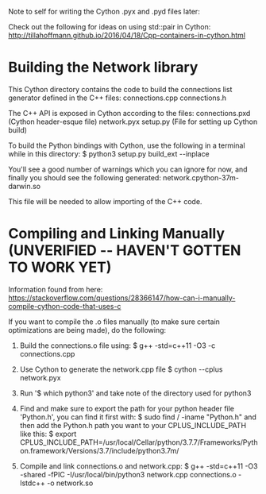 Note to self for writing the Cython .pyx and .pyd files later:

Check out the following for ideas on using std::pair in Cython:
http://tillahoffmann.github.io/2016/04/18/Cpp-containers-in-cython.html

# Building the Network library
This Cython directory contains the code to build the connections list generator defined in the C++ files: 
connections.cpp
connections.h

The C++ API is exposed in Cython according to the files:
connections.pxd (Cython header-esque file)
network.pyx 
setup.py (File for setting up Cython build)

To build the Python bindings with Cython, use the following in a terminal while in this directory: 
$ python3 setup.py build_ext --inplace

You'll see a good number of warnings which you can ignore for now, and finally you should see the following generated:
network.cpython-37m-darwin.so

This file will be needed to allow importing of the C++ code. 


# Compiling and Linking Manually (UNVERIFIED -- HAVEN'T GOTTEN TO WORK YET)
Information found from here: https://stackoverflow.com/questions/28366147/how-can-i-manually-compile-cython-code-that-uses-c

If you want to compile the .o files manually (to make sure certain optimizations are being made), do the following:

1. Build the connections.o file using:
$ g++ -std=c++11 -O3 -c connections.cpp

2. Use Cython to generate the network.cpp file
$ cython --cplus network.pyx

3. Run '$ which python3' and take note of the directory used for python3

4. Find and make sure to export the path for your python header file 'Python.h', you can find it first with:
$ sudo find / -iname "Python.h"
and then add the Python.h path you want to your CPLUS_INCLUDE_PATH like this: 
$ export CPLUS_INCLUDE_PATH=/usr/local/Cellar/python/3.7.7/Frameworks/Python.framework/Versions/3.7/include/python3.7m/ 

5. Compile and link connections.o and network.cpp:
$ g++ -std=c++11 -O3 -shared -fPIC -I/usr/local/bin/python3 network.cpp connections.o -lstdc++ -o network.so